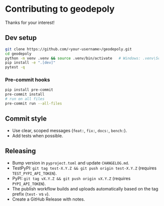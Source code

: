 # Contributing to geodepoly

Thanks for your interest!

## Dev setup
```bash
git clone https://github.com/<your-username>/geodepoly.git
cd geodepoly
python -m venv .venv && source .venv/bin/activate   # Windows: .venv\Scripts\activate
pip install -e ".[dev]"
pytest -q
```

### Pre-commit hooks
```bash
pip install pre-commit
pre-commit install
# run on all files
pre-commit run --all-files
```

## Commit style
- Use clear, scoped messages (`feat:`, `fix:`, `docs:`, `bench:`).
- Add tests when possible.

## Releasing
- Bump version in `pyproject.toml` and update `CHANGELOG.md`.
- TestPyPI: `git tag test-X.Y.Z && git push origin test-X.Y.Z` (requires `TEST_PYPI_API_TOKEN`).
- PyPI: `git tag vX.Y.Z && git push origin vX.Y.Z` (requires `PYPI_API_TOKEN`).
- The publish workflow builds and uploads automatically based on the tag prefix (`test-` vs `v`).
- Create a GitHub Release with notes.
